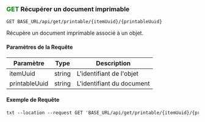 

### <span style="color:green">GET</span> Récupérer un document imprimable

```plaintext
GET BASE_URL/api/get/printable/{itemUuid}/{printableUuid}
```

Récupère un document imprimable associé à un objet.

#### Paramètres de la Requête

| Paramètre     | Type   | Description                  |
| ------------- | ------ | ---------------------------- |
| itemUuid      | string | L'identifiant de l'objet      |
| printableUuid | string | L'identifiant du document     |

#### Exemple de Requête

```txt
txt --location --request GET 'BASE_URL/api/get/printable/{itemUuid}/{printableUuid}'
```
